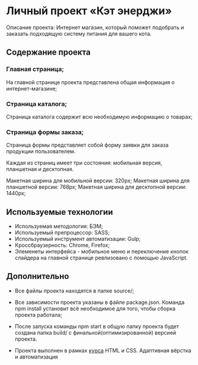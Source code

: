 # Личный проект «Кэт энерджи» 

Описание проекта: Интернет магазин, который поможет подобрать и заказать подходящую систему питания для вашего кота. 

## Содержание проекта

### Главная страница;
На главной странице проекта представлена общая информация о интернет-магазине; 

### Страница каталога;
Страница каталога содержит всю необходимую информацию о товарах;

### Страница формы заказа;
Страница формы представляет собой форму заявки для заказа продукции пользователем.

Каждая из страниц имеет три состояния: мобильная версия, планшетная и десктопная.

Макетная ширина для мобильной версии: 320px;
Макетная ширина для планшетной версии: 768px;
Макетная ширина для десктопной версии: 1440px;

## Используемые технологии

- Используемая методология: БЭМ;
- Используемый препроцессор: SASS;
- Используемый инструмент автоматизации: Gulp;
- Кроссбраузерность: Chrome, Firefox;
- Элеменеты интерфейса - мобильное меню и переключение кнопок слайдера на главной странице ревлизовано с помощью JavaScript.

## Дополнительно

- Все файлы проекта находятся в папке source/;
- Все зависимости проекта указаны в файле package.json. Команда npm install установит всё необходимое для того, чтобы сборка проекта работала;
- После запуска команды npm start в общую папку проекта будет создана папка build/ с финальной(оптимизированной) версией проекта. 

- Проекта выполнен в рамках [курса](https://htmlacademy.ru/intensive/adaptive) HTML и CSS. Адаптивная вёрстка и автоматизация
